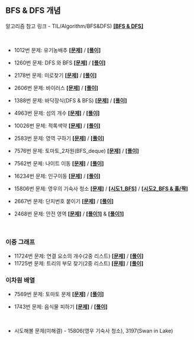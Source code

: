 ## BFS & DFS 개념

알고리즘 참고 링크 - TIL/Algorithm/BFS&DFS) **[[BFS & DFS]](https://github.com/GGamangCoder/TIL/blob/main/Algorithm/BFS%26DFS.md)**

<br>

* 1012번 문제: 유기농배추  **[[문제]](https://www.acmicpc.net/problem/1012)** / **[[풀이]](1012.py)**
* 1260번 문제: DFS 와 BFS **[[문제]](https://www.acmicpc.net/problem/1260)** / **[[풀이]](1260.py)**  
* 2178번 문제: 미로찾기 **[[문제]](https://www.acmicpc.net/problem/2178)** / **[[풀이]](2178.py)**  

* 2606번 문제: 바이러스 **[[문제]](https://www.acmicpc.net/problem/2606)** / **[[풀이]](2606.py)**  
* 1388번 문제: 바닥장식(DFS & BFS) **[[문제]](https://www.acmicpc.net/problem/1388)** / **[[풀이]](1388.py)**  
* 4963번 문제: 섬의 개수 **[[문제]](https://www.acmicpc.net/problem/4963)** / **[[풀이]](4963.py)**  
* 10026번 문제: 적록색약 **[[문제]](https://www.acmicpc.net/problem/10026)** / **[[풀이]](10026.py)**  
* 2583번 문제: 영역 구하기 **[[문제]](https://www.acmicpc.net/problem/2583)** / **[[풀이]](2583.py)**  
* 7576번 문제: 토마토_2차원(BFS_deque) **[[문제]](https://www.acmicpc.net/problem/7576)** / **[[풀이]](7576.py)**  
* 7562번 문제: 나이트 이동 **[[문제]](https://www.acmicpc.net/problem/7562)** / **[[풀이]](7562.py)**  
* 16234번 문제: 인구이동 **[[문제]](https://www.acmicpc.net/problem/16234)** / **[[풀이]](16234.py)**  
* 15806번 문제: 영우의 기숙사 청소 **[[문제]](https://www.acmicpc.net/problem/15806)** / **[[시도1_BFS]](15806(Dom)(try).py)** / **[[시도2_BFS & 홀/짝]](15806(Dom).py)**
* 2667번 문제: 단지번호 붙이기 **[[문제]](https://www.acmicpc.net/problem/2667)** / **[[풀이]](2667.py)**


* 2468번 문제: 안전 영역 **[[문제]](https://www.acmicpc.net/problem/2468)** / **[[풀이1]](2468(1).py)** & **[[풀이1]](2468(2).py)**

<br>

### 이중 그래프
* 11724번 문제: 연결 요소의 개수(2중 리스트) **[[문제]](https://www.acmicpc.net/problem/11724)** / **[[풀이]](11724.py)**
* 11725번 문제: 트리의 부모 찾기(2중 리스트) **[[문제]](https://www.acmicpc.net/problem/11725)** / **[[풀이]](11725.py)**


### 이차원 배열

* 7569번 문제: 토마토 문제 **[[문제]](https://www.acmicpc.net/problem/7569)** / **[[풀이]](7569.py)**

* 1743번 문제: 음식물 피하기 **[[문제]](https://www.acmicpc.net/problem/1743)** / **[[풀이]](1743.py)**



<br>

* 시도해볼 문제(미해결) - 15806(영우 기숙사 청소), 3197(Swan in Lake)